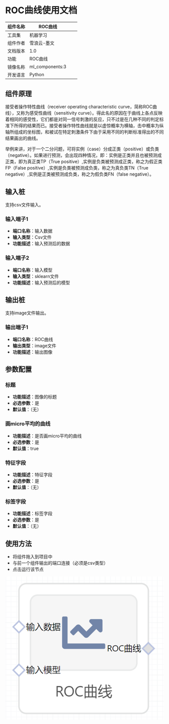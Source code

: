 # ROC曲线使用文档
| 组件名称 |ROC曲线|  |  |
| --- | --- | --- | --- |
| 工具集 | 机器学习 |  |  |
| 组件作者 | 雪浪云-墨文 |  |  |
| 文档版本 | 1.0 |  |  |
| 功能 |ROC曲线|  |  |
| 镜像名称 | ml_components:3 |  |  |
| 开发语言 | Python |  |  |

## 组件原理
接受者操作特性曲线（receiver operating characteristic curve，简称ROC曲线），又称为感受性曲线（sensitivity curve）。得此名的原因在于曲线上各点反映着相同的感受性，它们都是对同一信号刺激的反应，只不过是在几种不同的判定标准下所得的结果而已。接受者操作特性曲线就是以虚惊概率为横轴，击中概率为纵轴所组成的坐标图，和被试在特定刺激条件下由于采用不同的判断标准得出的不同结果画出的曲线。

举例来讲，对于一个二分问题，可将实例（case）分成正类（positive）或负类（negative）。如果进行预测，会出现四种情况，即：实例是正类并且也被预测成正类，即为真正类TP（True positive）,实例是负类被预测成正类，称之为假正类FP（False positive）,实例是负类被预测成负类，称之为真负类TN（True negative）,实例是正类被预测成负类，称之为假负类FN（false negative）。

## 输入桩
支持csv文件输入。
### 输入端子1

- **端口名称**：输入数据
- **输入类型**：Csv文件
- **功能描述**：输入预测后的数据
### 输入端子2

- **端口名称**：输入模型
- **输入类型**：sklearn文件
- **功能描述**：输入预测后的模型
## 输出桩
支持image文件输出。
### 输出端子1

- **端口名称**：ROC曲线
- **输出类型**：image文件 
- **功能描述**：输出图像

## 参数配置
### 标题

- **功能描述**：图像的标题
- **必选参数**：是
- **默认值**：（无）
### 画micro平均的曲线

- **功能描述**：是否画micro平均的曲线
- **必选参数**：是
- **默认值**：true
### 特征字段

- **功能描述**：特征字段
- **必选参数**：是
- **默认值**：（无）
### 标签字段

- **功能描述**：标签字段
- **必选参数**：是
- **默认值**：（无）

## 使用方法
- 将组件拖入到项目中
- 与前一个组件输出的端口连接（必须是csv类型）
- 点击运行该节点


![](./img/ROC曲线.png)



